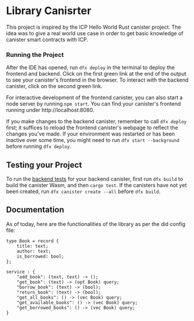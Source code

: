 # Library Canisrter

This project is inspired by the ICP Hello World Rust canister project.
The idea was to give a real world use case in order to get basic knowledge of canister smart contracts with ICP.


### Running the Project

After the IDE has opened, run `dfx deploy` in the terminal to deploy the frontend and backend. 
Click on the first green link at the end of the output to see your canister's frontend in the browser.
To interact with the backend canister, click on the second green link.

For interactive development of the frontend canister, you can also start a node server by running `npm start`.
You can find your canister's frontend running under http://localhost:8080.

If you make changes to the backend canister, remember to call `dfx deploy` first; it suffices to reload the frontend canister's webpage to reflect the changes you've made.
If your environment was restarted or has been inactive over some time, you might need to run `dfx start --background` before running `dfx deploy`.

## Testing your Project

To run the [backend tests](/src/icp_hello_world_rust_backend/src/lib.rs) for your backend canister, first run `dfx build` to build the canister Wasm, and then `cargo test`.
If the canisters have not yet been created, run `dfx canister create --all` before `dfx build`.


## Documentation

As of today, here are the functionalities of the library as per the did config file: 

``` 
type Book = record {
    title: text;
    author: text;
    is_borrowed: bool;
};

service : {
    "add_book": (text, text) -> ();
    "get_book": (text) -> (opt Book) query;
    "borrow_book": (text) -> (bool);
    "return_book": (text) -> (bool);
    "get_all_books": () -> (vec Book) query;
    "get_available_books": () -> (vec Book) query;
    "get_borrowed_books": () -> (vec Book) query;
}
```

